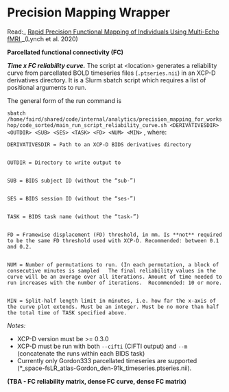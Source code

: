 # Precision Mapping Wrapper
Read:_ [Rapid Precision Functional Mapping of Individuals Using Multi-Echo fMRI ](https://pubmed.ncbi.nlm.nih.gov/33357444/)_(Lynch et al. 2020)

**Parcellated functional connectivity (FC)**


**_Time x FC reliability curve._** The script at  &lt;location> generates a reliability curve from parcellated BOLD timeseries files (`.ptseries.nii`) in an XCP-D derivatives directory. It is a Slurm sbatch script which requires a list of positional arguments to run. 


The general form of the run command is 


`sbatch /home/faird/shared/code/internal/analytics/precision_mapping_for_workshop/code_sorted/main_run_script_reliability_curve.sh <DERIVATIVESDIR> <OUTDIR> <SUB> <SES> <TASK> <FD> <NUM> <MIN>`   , where: 


    DERIVATIVESDIR = Path to an XCP-D BIDS derivatives directory


    OUTDIR = Directory to write output to  


    SUB = BIDS subject ID (without the “sub-”)


    SES = BIDS session ID (without the “ses-”)


    TASK = BIDS task name (without the “task-”)


    FD = Framewise displacement (FD) threshold, in mm. Is **not** required to be the same FD threshold used with XCP-D. Recommended: between 0.1 and 0.2.


    NUM = Number of permutations to run. (In each permutation, a block of consecutive minutes is sampled   The final reliability values in the curve will be an average over all iterations. Amount of time needed to run increases with the number of iterations.  Recommended: 10 or more.


    MIN = Split-half length limit in minutes, i.e. how far the x-axis of the curve plot extends. Must be an integer. Must be no more than half the total time of TASK specified above.


_Notes:_

* XCP-D version must be >= 0.3.0
* XCP-D must be run with both `--cifti`   (CIFTI output) and   `--m` (concatenate the runs within each BIDS task)
* Currently only Gordon333 parcellated timeseries are supported  (*_space-fsLR_atlas-Gordon_den-91k_timeseries.ptseries.nii).

**(TBA - FC reliability matrix, dense FC curve, dense FC matrix)**